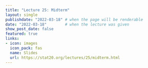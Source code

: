 ```yaml
---
title: "Lecture 25: Midterm"
layout: single
publishdate: "2022-03-18" # when the page will be renderable
date: "2022-03-18"        # when the lecture was given
show_post_date: false
featured: true
links:
- icon: images
  icon_pack: fas
  name: Slides
  url: https://stat20.org/lectures/25/midterm.html
---
```


